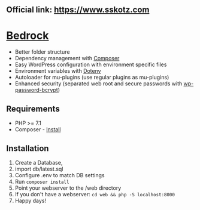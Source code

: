 ## Official link: https://www.sskotz.com

# [Bedrock](https://roots.io/bedrock/)

* Better folder structure
* Dependency management with [Composer](https://getcomposer.org)
* Easy WordPress configuration with environment specific files
* Environment variables with [Dotenv](https://github.com/vlucas/phpdotenv)
* Autoloader for mu-plugins (use regular plugins as mu-plugins)
* Enhanced security (separated web root and secure passwords with [wp-password-bcrypt](https://github.com/roots/wp-password-bcrypt))

## Requirements

* PHP >= 7.1
* Composer - [Install](https://getcomposer.org/doc/00-intro.md#installation-linux-unix-osx)

## Installation

1. Create a Database,
2. import db/latest.sql
3. Configure .env to match DB settings
4. Run `composer install`
5. Point your webserver to the /web directory 
6. If you don't have a webserver: `cd web && php -S localhost:8000`
7. Happy days!
